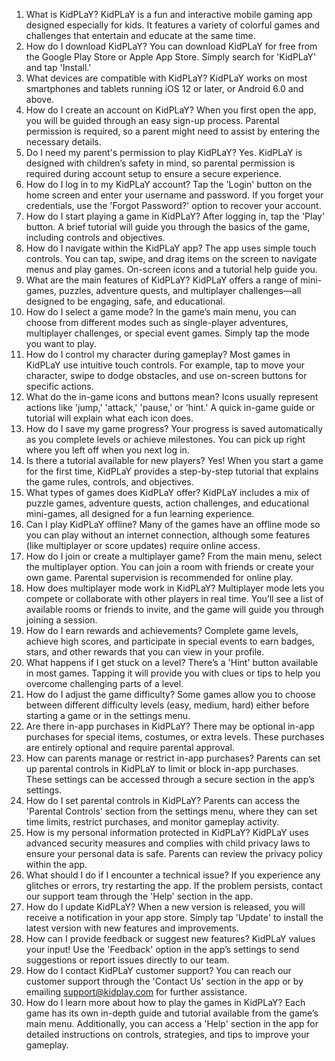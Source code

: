 1. What is KidPLaY? KidPLaY is a fun and interactive mobile gaming app designed especially for kids. It features a variety of colorful games and challenges that entertain and educate at the same time.
2. How do I download KidPLaY? You can download KidPLaY for free from the Google Play Store or Apple App Store. Simply search for 'KidPLaY' and tap 'Install.'
3. What devices are compatible with KidPLaY? KidPLaY works on most smartphones and tablets running iOS 12 or later, or Android 6.0 and above.
4. How do I create an account on KidPLaY? When you first open the app, you will be guided through an easy sign-up process. Parental permission is required, so a parent might need to assist by entering the necessary details.
5. Do I need my parent's permission to play KidPLaY? Yes. KidPLaY is designed with children’s safety in mind, so parental permission is required during account setup to ensure a secure experience.
6. How do I log in to my KidPLaY account? Tap the 'Login' button on the home screen and enter your username and password. If you forget your credentials, use the 'Forgot Password?' option to recover your account.
7. How do I start playing a game in KidPLaY? After logging in, tap the 'Play' button. A brief tutorial will guide you through the basics of the game, including controls and objectives.
8. How do I navigate within the KidPLaY app? The app uses simple touch controls. You can tap, swipe, and drag items on the screen to navigate menus and play games. On-screen icons and a tutorial help guide you.
9. What are the main features of KidPLaY? KidPLaY offers a range of mini-games, puzzles, adventure quests, and multiplayer challenges—all designed to be engaging, safe, and educational.
10. How do I select a game mode? In the game’s main menu, you can choose from different modes such as single-player adventures, multiplayer challenges, or special event games. Simply tap the mode you want to play.
11. How do I control my character during gameplay? Most games in KidPLaY use intuitive touch controls. For example, tap to move your character, swipe to dodge obstacles, and use on-screen buttons for specific actions.
12. What do the in-game icons and buttons mean? Icons usually represent actions like 'jump,' 'attack,' 'pause,' or 'hint.' A quick in-game guide or tutorial will explain what each icon does.
13. How do I save my game progress? Your progress is saved automatically as you complete levels or achieve milestones. You can pick up right where you left off when you next log in.
14. Is there a tutorial available for new players? Yes! When you start a game for the first time, KidPLaY provides a step-by-step tutorial that explains the game rules, controls, and objectives.
15. What types of games does KidPLaY offer? KidPLaY includes a mix of puzzle games, adventure quests, action challenges, and educational mini-games, all designed for a fun learning experience.
16. Can I play KidPLaY offline? Many of the games have an offline mode so you can play without an internet connection, although some features (like multiplayer or score updates) require online access.
17. How do I join or create a multiplayer game? From the main menu, select the multiplayer option. You can join a room with friends or create your own game. Parental supervision is recommended for online play.
18. How does multiplayer mode work in KidPLaY? Multiplayer mode lets you compete or collaborate with other players in real time. You’ll see a list of available rooms or friends to invite, and the game will guide you through joining a session.
19. How do I earn rewards and achievements? Complete game levels, achieve high scores, and participate in special events to earn badges, stars, and other rewards that you can view in your profile.
20. What happens if I get stuck on a level? There’s a 'Hint' button available in most games. Tapping it will provide you with clues or tips to help you overcome challenging parts of a level.
21. How do I adjust the game difficulty? Some games allow you to choose between different difficulty levels (easy, medium, hard) either before starting a game or in the settings menu.
22. Are there in-app purchases in KidPLaY? There may be optional in-app purchases for special items, costumes, or extra levels. These purchases are entirely optional and require parental approval.
23. How can parents manage or restrict in-app purchases? Parents can set up parental controls in KidPLaY to limit or block in-app purchases. These settings can be accessed through a secure section in the app’s settings.
24. How do I set parental controls in KidPLaY? Parents can access the 'Parental Controls' section from the settings menu, where they can set time limits, restrict purchases, and monitor gameplay activity.
25. How is my personal information protected in KidPLaY? KidPLaY uses advanced security measures and complies with child privacy laws to ensure your personal data is safe. Parents can review the privacy policy within the app.
26. What should I do if I encounter a technical issue? If you experience any glitches or errors, try restarting the app. If the problem persists, contact our support team through the 'Help' section in the app.
27. How do I update KidPLaY? When a new version is released, you will receive a notification in your app store. Simply tap 'Update' to install the latest version with new features and improvements.
28. How can I provide feedback or suggest new features? KidPLaY values your input! Use the 'Feedback' option in the app’s settings to send suggestions or report issues directly to our team.
29. How do I contact KidPLaY customer support? You can reach our customer support through the 'Contact Us' section in the app or by emailing support@kidplay.com for further assistance.
30. How do I learn more about how to play the games in KidPLaY? Each game has its own in-depth guide and tutorial available from the game’s main menu. Additionally, you can access a 'Help' section in the app for detailed instructions on controls, strategies, and tips to improve your gameplay.